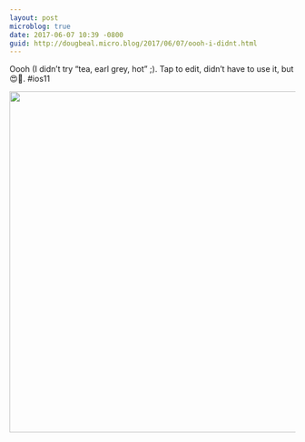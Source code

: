 ```yaml
---
layout: post
microblog: true
date: 2017-06-07 10:39 -0800
guid: http://dougbeal.micro.blog/2017/06/07/oooh-i-didnt.html
---
```

Oooh (I didn’t try “tea, earl grey, hot” ;). Tap to edit, didn’t have to use it, but 😍🤗. #ios11

<img src="http://dougbeal.micro.blog/uploads/2017/34db2e7209.jpg" width="600" height="600" style="height: auto" />
